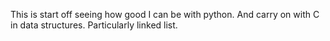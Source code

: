 This is start off seeing how good I can be with python.
And carry on with C in data structures. Particularly linked list.
